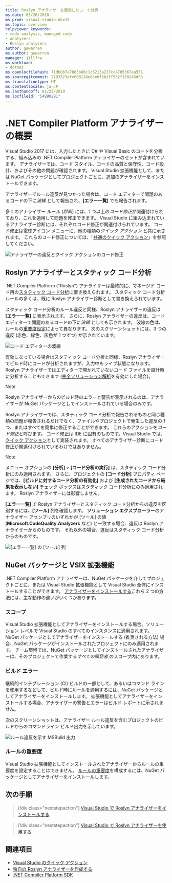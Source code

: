 ```yaml
---
title: Roslyn アナライザーを使用したコード分析
ms.date: 03/26/2018
ms.prod: visual-studio-dev15
ms.topic: overview
helpviewer_keywords:
- code analysis, managed code
- analyzers
- Roslyn analyzers
author: gewarren
ms.author: gewarren
manager: jillfra
ms.workload:
- dotnet
ms.openlocfilehash: 71db8b7e7805b66c1c6213a227cc4705367ea551
ms.sourcegitcommit: 2193323efc608118e0ce6f6b2ff532f158245d56
ms.translationtype: HT
ms.contentlocale: ja-JP
ms.lasthandoff: 01/25/2019
ms.locfileid: "54990291"
---
```

# <a name="overview-of-net-compiler-platform-analyzers"></a>.NET Compiler Platform アナライザーの概要

Visual Studio 2017 には、入力したときに C# や Visual Basic のコードを分析する、組み込みの .NET Compiler Platform アナライザーのセットが含まれています。 アナライザーでは、コード スタイル、コードの品質と保守性、コード設計、およびその他の問題が確認されます。 Visual Studio 拡張機能として、または NuGet パッケージとしてプロジェクトごとに、追加のアナライザーをインストールできます。

アナライザーでルール違反が見つかった場合は、コード エディターで問題のあるコードの下に*波線* として報告され、**[エラー一覧]** でも報告されます。

多くのアナライザー ルール (*診断*) には、1 つ以上の*コード修正*が関連付けられており、これを適用して問題を修正できます。 Visual Studio に組み込まれているアナライザー診断には、それぞれコード修正が関連付けられています。 コード修正は電球アイコン メニューに、他の種類の*クイック アクション* と共に示されます。 これらのコード修正については、「[共通のクイック アクション](../ide/common-quick-actions.md)」を参照してください。

![アナライザーの違反とクイック アクションのコード修正](../code-quality/media/built-in-analyzer-code-fix.png)

## <a name="roslyn-analyzers-vs-static-code-analysis"></a>Roslyn アナライザーとスタティック コード分析

.NET Compiler Platform ("Roslyn") アナライザーは最終的に、マネージド コード用の[スタティック コード分析](../code-quality/code-analysis-for-managed-code-overview.md)に置き換えられます。 スタティック コード分析ルールの多くは、既に Roslyn アナライザー診断として書き換えられています。

スタティック コード分析のルール違反と同様、Roslyn アナライザーの違反は **[エラー一覧]** に表示されます。 さらに、Roslyn アナライザーの違反は、コード エディターで問題のあるコードの下に*波線* としても示されます。 波線の色は、ルールの[重要度設定](../code-quality/use-roslyn-analyzers.md#rule-severity)によって異なります。 次のスクリーンショットには、3 つの違反 (赤色、緑色、灰色が 1 つずつ) が示されています。

![コード エディターの波線](media/diagnostics-severity-colors.png)

有効になっている場合はスタティック コード分析と同様、Roslyn アナライザーでビルド時にコードが分析されますが、入力中もライブ状態になります。 Roslyn アナライザーではエディターで開かれていないコード ファイルを設計時に分析することもできます ([完全ソリューション解析](../code-quality/how-to-enable-and-disable-full-solution-analysis-for-managed-code.md#to-toggle-full-solution-analysis)を有効にした場合)。

> [!NOTE]
> Roslyn アナライザーからのビルド時のエラーと警告が表示されるのは、アナライザーが NuGet パッケージとしてインストールされている場合のみです。

Roslyn アナライザーでは、スタティック コード分析で報告されるものと同じ種類の問題が報告されるだけでなく、ファイルやプロジェクトで発生した違反の 1 つ、またはすべてを簡単に修正することができます。 これらのアクションを*コード修正*と呼びます。 コード修正は IDE に固有のものです。Visual Studio では、[クイック アクション](../ide/quick-actions.md)として実装されます。 すべてのアナライザー診断にコード修正が関連付けられているわけではありません。

> [!NOTE]
> メニュー オプションの **[分析]** > **[コード分析の実行]** は、スタティック コード分析にのみ適用されます。 さらに、プロジェクトの **[コード分析]** プロパティ ページでは、**[ビルドに対するコード分析の有効化]** および **[生成されたコードから結果を表示しない]** チェック ボックスはスタティック コード分析にのみ適用されます。 Roslyn アナライザーには影響しません。

**[エラー一覧]** で Roslyn アナライザーとスタティック コード分析からの違反を区別するには、**[ツール]** 列を確認します。 **ソリューション エクスプローラー**のアナライザー アセンブリのいずれかが [ツール] の値 (**Microsoft.CodeQuality.Analyzers** など) と一致する場合、違反は Roslyn アナライザーからのものです。 それ以外の場合、違反はスタティック コード分析からのものです。

![[エラー一覧] の [ツール] 列](media/code-analysis-tool-in-error-list.png)

## <a name="nuget-package-versus-vsix-extension"></a>NuGet パッケージと VSIX 拡張機能

.NET Compiler Platform アナライザーは、NuGet パッケージを介してプロジェクトごとに、または Visual Studio 拡張機能として Visual Studio 全体にインストールすることができます。 [アナライザーをインストールする](../code-quality/install-roslyn-analyzers.md)これら 2 つの方法には、主な動作の違いがいくつかあります。

### <a name="scope"></a>スコープ

Visual Studio 拡張機能としてアナライザーをインストールする場合、ソリューション レベルで Visual Studio のすべてのインスタンスに適用されます。 NuGet パッケージとしてアナライザーをインストールする (推奨される方法) 場合、NuGet パッケージがインストールされたプロジェクトにのみ適用されます。 チーム環境では、NuGet パッケージとしてインストールされたアナライザーは、そのプロジェクトで作業する*すべての開発者* のスコープ内にあります。

### <a name="build-errors"></a>ビルド エラー

継続的インテグレーション (CI) ビルドの一部として、あるいはコマンド ラインを使用するなどして、ビルド時にルールを適用するには、NuGet パッケージとしてアナライザーをインストールします。 拡張機能としてアナライザーをインストールする場合、アナライザーの警告とエラーはビルド レポートに示されません。

次のスクリーンショットは、アナライザー ルール違反を含むプロジェクトのビルドからのコマンドライン ビルド出力を示しています。

![ルール違反を示す MSBuild 出力](media/command-line-build-analyzers.png)

### <a name="rule-severity"></a>ルールの重要度

Visual Studio 拡張機能としてインストールされたアナライザーからルールの重要度を設定することはできません。 [ルールの重要度](../code-quality/use-roslyn-analyzers.md#rule-severity)を構成するには、NuGet パッケージとしてアナライザーをインストールします。

## <a name="next-steps"></a>次の手順

> [!div class="nextstepaction"]
> [Visual Studio で Roslyn アナライザーをインストールする](../code-quality/install-roslyn-analyzers.md)

> [!div class="nextstepaction"]
> [Visual Studio で Roslyn アナライザーを使用する](../code-quality/use-roslyn-analyzers.md)

## <a name="see-also"></a>関連項目

- [Visual Studio のクイック アクション](../ide/quick-actions.md)
- [独自の Roslyn アナライザーを作成する](../extensibility/getting-started-with-roslyn-analyzers.md)
- [.NET Compiler Platform SDK](/dotnet/csharp/roslyn-sdk/)